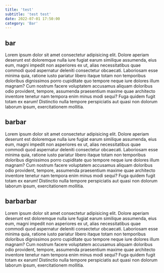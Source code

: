 ```yaml
---
title: 'test'
subtitle: 'test test'
date: 2022-07-01 17:50:00
category: 'Bar'
---
```


## bar

Lorem ipsum dolor sit amet consectetur adipisicing elit. Dolore aperiam deserunt est doloremque nulla iure fugiat earum similique assumenda, eius eum, magni impedit non asperiores ex ut, alias necessitatibus quae commodi quod aspernatur deleniti consectetur obcaecati. Laboriosam esse minima quia, ratione iusto pariatur libero itaque totam non temporibus doloribus dignissimos porro cupiditate quo tempore neque iure dolores illum magnam? Cum nostrum facere voluptatem accusamus aliquam doloribus odio provident, tempore, assumenda praesentium maxime quae architecto inventore tenetur nam tempora enim minus modi sequi? Fuga quidem fugit totam ex earum! Distinctio nulla tempore perspiciatis aut quasi non dolorum laborum ipsum, exercitationem mollitia.

## barbar

Lorem ipsum dolor sit amet consectetur adipisicing elit. Dolore aperiam deserunt est doloremque nulla iure fugiat earum similique assumenda, eius eum, magni impedit non asperiores ex ut, alias necessitatibus quae commodi quod aspernatur deleniti consectetur obcaecati. Laboriosam esse minima quia, ratione iusto pariatur libero itaque totam non temporibus doloribus dignissimos porro cupiditate quo tempore neque iure dolores illum magnam? Cum nostrum facere voluptatem accusamus aliquam doloribus odio provident, tempore, assumenda praesentium maxime quae architecto inventore tenetur nam tempora enim minus modi sequi? Fuga quidem fugit totam ex earum! Distinctio nulla tempore perspiciatis aut quasi non dolorum laborum ipsum, exercitationem mollitia.

## barbarbar

Lorem ipsum dolor sit amet consectetur adipisicing elit. Dolore aperiam deserunt est doloremque nulla iure fugiat earum similique assumenda, eius eum, magni impedit non asperiores ex ut, alias necessitatibus quae commodi quod aspernatur deleniti consectetur obcaecati. Laboriosam esse minima quia, ratione iusto pariatur libero itaque totam non temporibus doloribus dignissimos porro cupiditate quo tempore neque iure dolores illum magnam? Cum nostrum facere voluptatem accusamus aliquam doloribus odio provident, tempore, assumenda praesentium maxime quae architecto inventore tenetur nam tempora enim minus modi sequi? Fuga quidem fugit totam ex earum! Distinctio nulla tempore perspiciatis aut quasi non dolorum laborum ipsum, exercitationem mollitia.

